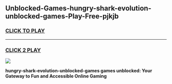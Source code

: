 
## Unblocked-Games-hungry-shark-evolution-unblocked-games-Play-Free-pjkjb
<h3>
<a href="https://premium76.site?title=hungry-shark-evolution-unblocked-games&ref=18A1">CLICK TO PLAY</a></h3>
<hr>

<h3>
<a href="https://premium76.site?title=hungry-shark-evolution-unblocked-games&ref=18A1">CLICK 2 PLAY</a>
  
</h3>

<a href="https://premium76.site?title=hungry-shark-evolution-unblocked-games&ref=18A1"><img src="https://clearcache.store/games.png"></a>


**hungry-shark-evolution-unblocked-games games unblocked: Your Gateway to Fun and Accessible Online Gaming**
